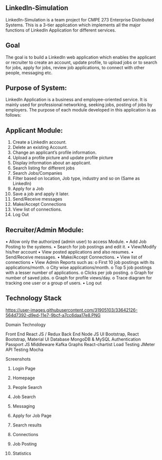 LinkedIn-Simulation
-------------------
LinkedIn-Simulation is a team project for CMPE 273 Enterprise Distributed Systems. This is a 3-tier application which implements all the major functions of LinkedIn Application for different services.		
    
Goal
----
The goal is to build a LinkedIn web application which enables the applicant or recruiter to create an account, update profile, to upload jobs or to search for jobs, apply for jobs, review job applications, to connect with other people, messaging etc.

Purpose of System:
------------------
LinkedIn Application is a business and employee-oriented service. It is mainly used for professional networking, seeking jobs, posting of jobs by employers. The purpose of each module developed in this application is as follows:

Applicant Module:
-----------------
1. Create a LinkedIn account.
2. Delete an existing Account.
3. Change an applicant’s profile information.
4. Upload a profile picture and update profile picture
5. Display information about an applicant.
6. Search listing for different jobs
7. Search Jobs/Companies
8. Filter based on location, Job type, industry and so on (Same as LinkedIn)
9. Apply for a Job
10. Save a job and apply it later.
11. Send/Receive messages
12. Make/Accept Connections
13. View list of connections.
14. Log Out

Recruiter/Admin Module:
-----------------------
•	Allow only the authorized (admin user) to access Module.
•	Add Job Posting to the systems.
•	Search for job postings and edit it.
•	View/Modify his/her account
•	View posted applications and also resumes.
•	Send/Receive messages.
•	Make/Accept Connections.
•	View list of connections
•	View Admin Reports such as:
o	First 10 job postings with its applications/month.
o	City wise applications/month.
o	Top 5 job postings with a lesser number of applications.
o	Clicks per job posting.
o	Graph for number of saved jobs.
o	Graph for profile views/day.
o	Trace diagram for tracking one user or a group of users.
•	Log out

Technology Stack
----------------
 
https://user-images.githubusercontent.com/31905103/33642126-564d7392-d9ed-11e7-9bcf-a7cc6daa17e8.PNG


Domain	Technology

Front End	React JS / Redux
Back End	Node JS
UI	Bootstrap, React Bootstrap, Material UI
Database	MongoDB & MySQL
Authentication	Passport JS
Middleware	Kafka
Graphs	React-chartist
Load Testing	JMeter
API Testing	Mocha
 
Screenshots
1.	Login Page
 
2.	Homepage
 
3.	People Search 
 
4.	Job Search 
 
5.	Messaging
 
6.	Apply for Job Page 
 
 
7.	Search results
 
8.	Connections
 
9.	Job Posting
 

10.	Statistics
 
 


